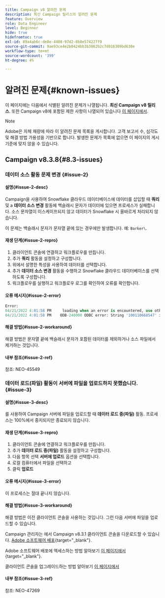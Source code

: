 ```yaml
---
title: Campaign v8 알려진 문제
description: 최신 Campaign 릴리스의 알려진 문제
feature: Overview
role: Data Engineer
level: Beginner
hide: true
hidefromtoc: true
exl-id: 89a4ab6c-de8e-4408-97d2-8b8e574227f9
source-git-commit: 9ae93ce4e2b0424bb3b3862b2c7d016309bd630e
workflow-type: tm+mt
source-wordcount: '399'
ht-degree: 4%

---
```


# 알려진 문제{#known-issues}

이 페이지에는 다음에서 식별된 알려진 문제가 나열됩니다. **최신 Campaign v8 릴리스**. 또한 Campaign v8에 포함된 제한 사항이 나열되어 있습니다 [이 페이지에서](ac-guardrails.md).


>[!NOTE]
>
>Adobe은 자체 재량에 따라 이 알려진 문제 목록을 게시합니다. 고객 보고서 수, 심각도 및 해결 방법 가용성을 기반으로 합니다. 발생한 문제가 목록에 없으면 이 페이지의 게시 기준에 맞지 않을 수 있습니다.

## Campaign v8.3.8{#8.3-issues}

### 데이터 소스 활동 문제 변경 {#issue-2}

#### 설명{#issue-2-desc}

Campaign을 사용하여 Snowflake 클라우드 데이터베이스에 데이터를 삽입할 때 **쿼리** 및 a **데이터 소스 변경** 활동에 백슬래시 문자가 데이터에 있으면 프로세스가 실패합니다. 소스 문자열이 이스케이프되지 않고 데이터가 Snowflake 시 올바르게 처리되지 않습니다.

이 문제는 백슬래시 문자가 문자열 끝에 있는 경우에만 발생합니다. 예: `Barker\`.


#### 재생 단계{#issue-2-repro}

1. 클라이언트 콘솔에 연결하고 워크플로우를 만듭니다.
1. 추가 **쿼리** 활동을 설정하고 구성합니다.
1. 위에서 설명한 특성을 사용하여 데이터를 선택합니다.
1. 추가 **데이터 소스 변경** 활동을 수행하고 Snowflake 클라우드 데이터베이스를 선택하도록 구성합니다.
1. 워크플로우를 실행하고 워크플로우 로그를 확인하여 오류를 확인합니다.


#### 오류 메시지{#issue-2-error}

```sql
Error:
04/21/2022 4:01:58 PM     loading when an error is encountered, use other values such as 'SKIP_FILE' or 'CONTINUE' for the ON_ERROR option. For more information on loading options, please run 'info loading_data' in a SQL client. SQLState: 22000
04/21/2022 4:01:58 PM    ODB-240000 ODBC error: String '100110668547' is too long and would be truncated   File 'wkf1656797_21_1_3057430574#458516uploadPart0.chunk.gz', line 1, character 0   Row 90058, column "WKF1656797_21_1"["SCARRIER_ROUTE":13]   If you would like to continue
```

#### 해결 방법{#issue-2-workaround}

해결 방법은 문자열 끝에 백슬래시 문자가 포함된 데이터를 제외하거나 소스 파일에서 제거하는 것입니다.


#### 내부 참조{#issue-2-ref}

참조: NEO-45549


### 데이터 로드(파일) 활동이 서버에 파일을 업로드하지 못했습니다. {#issue-3}

#### 설명{#issue-3-desc}

를 사용하여 Campaign 서버에 파일을 업로드할 때 **데이터 로드 중(파일)** 활동. 프로세스는 100%에서 중지되지만 종료되지 않습니다.

#### 재생 단계{#issue-3-repro}

1. 클라이언트 콘솔에 연결하고 워크플로우를 만듭니다.
1. 추가 **데이터 로드 중(파일)** 활동을 설정하고 구성합니다.
1. 다음 항목 선택 **서버에 업로드** 옵션을 선택합니다.
1. 로컬 컴퓨터에서 파일을 선택하고
1. 클릭 **업로드**


#### 오류 메시지{#issue-3-error}

이 프로세스는 절대 끝나지 않습니다.

#### 해결 방법{#issue-3-workaround}

해결 방법은 이전 클라이언트 콘솔을 사용하는 것입니다. 그런 다음 서버에 파일을 업로드할 수 있습니다.

Campaign 관리자는 에서 Campaign v8.3.1 클라이언트 콘솔을 다운로드할 수 있습니다. [Adobe 소프트웨어 배포](https://experience.adobe.com/#/downloads/content/software-distribution/en/campaign.html?1_group.propertyvalues.property=.%2Fjcr%3Acontent%2Fmetadata%2Fdc%3Aversion&amp;1_group.propertyvalues.operation=equals&amp;1_group.propertyvalues.0_values=target-version%3Acampaign%2F8&amp;orderby=%40jcr%3Acontent%2Fjcr%3AlastModified&amp;orderby.sort=desc&amp;layout=list&amp;p.offset=0&amp;p.limit=4){target="_blank"}.

Adobe 소프트웨어 배포에 액세스하는 방법 알아보기 [이 페이지에서](https://experienceleague.adobe.com/docs/experience-cloud/software-distribution/home.html?lang=ko){target="_blank"}.

클라이언트 콘솔을 업그레이드하는 방법 알아보기 [이 페이지에서](connect.md)

#### 내부 참조{#issue-3-ref}

참조: NEO-47269


